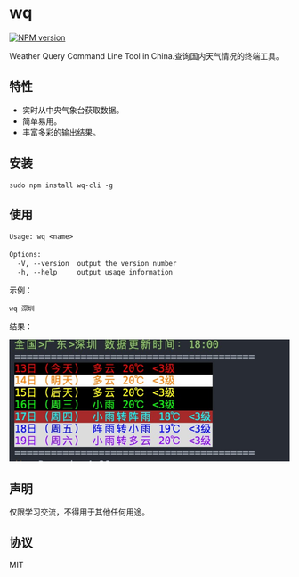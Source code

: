 # wq

[![NPM version][npm-image]][npm-url]

Weather Query Command Line Tool in China.查询国内天气情况的终端工具。

## 特性

* 实时从中央气象台获取数据。
* 简单易用。
* 丰富多彩的输出结果。

## 安装

```shell
sudo npm install wq-cli -g
```

## 使用

```shell
Usage: wq <name>

Options:
  -V, --version  output the version number
  -h, --help     output usage information
```

示例：

```shell
wq 深圳
```

结果：

![demo](./images/demo.jpg)

## 声明

仅限学习交流，不得用于其他任何用途。

## 协议

MIT

[npm-image]: https://img.shields.io/npm/v/wq-cli.svg?style=flat-square
[npm-url]: https://npmjs.org/package/wq-cli
